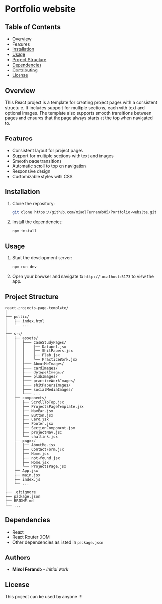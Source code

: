 # Portfolio website 

## Table of Contents
- [Overview](#overview)
- [Features](#features)
- [Installation](#installation)
- [Usage](#usage)
- [Project Structure](#project-structure)
- [Dependencies](#dependencies)
- [Contributing](#contributing)
- [License](#license)

## Overview
This React project is a template for creating project pages with a consistent structure. It includes support for multiple sections, each with text and optional images. The template also supports smooth transitions between pages and ensures that the page always starts at the top when navigated to.

## Features
- Consistent layout for project pages
- Support for multiple sections with text and images
- Smooth page transitions
- Automatic scroll to top on navigation
- Responsive design
- Customizable styles with CSS

## Installation
1. Clone the repository:
    ```bash
    git clone https://github.com/minolFernando05/Portfolio-website.git
    ```
2. Install the dependencies:
    ```bash
    npm install
    ```

## Usage
1. Start the development server:
    ```bash
    npm run dev
    ```
2. Open your browser and navigate to `http://localhost:5173` to view the app.

## Project Structure

```
react-projects-page-template/
│
├── public/
│   ├── index.html
│   └── ...
│
├── src/
│   ├── assets/
│   │   ├─── CaseStudyPages/
│   │   │    ├── Datapel.jsx
│   │   │    ├── ShitPapers.jsx
│   │   │    ├── Plab.jsx
│   │   │    └── PracticeWork.jsx
│   │   ├─── AboutMeImages/
│   │   ├─── cardImages/
│   │   ├─── datapelImages/
│   │   ├─── plabImages/
│   │   ├─── practiceWorkImages/
│   │   ├─── shitPapersImages/
│   │   ├─── socialMediaImages/
│   │   └─── ...
│   ├── components/
│   │   ├── ScrollToTop.jsx
│   │   ├── ProjectsPageTemplate.jsx
│   │   ├── NavBar.jsx
│   │   ├── Button.jsx
│   │   ├── Card.jsx
│   │   ├── Footer.jsx
│   │   ├── SectionComponent.jsx
│   │   ├── projectNav.jsx
│   │   └── chatlink.jsx
│   ├── pages/
│   │   ├── AboutMe.jsx
│   │   ├── ContactForm.jsx
│   │   ├── Home.jsx
│   │   ├── not-found.jsx
│   │   ├── Home.jsx
│   │   └── ProjectsPage.jsx
│   ├── App.jsx
│   ├── main.jsx
│   ├── index.js
│   └── ...
│
├── .gitignore
├── package.json
├── README.md
└── ...

```


## Dependencies
- React
- React Router DOM
- Other dependencies as listed in `package.json`

## Authors

- **Minol Ferando** - *Initial work* 

## License
This project can be used by anyone !!!
